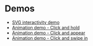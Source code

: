 <h1>Demos</h1>
<ul>
  <li>
  <a href="http://kwolfe-personal.github.io/demo/index.html" target="_blank" >SVG interactivity demo</a>
  </li>
  <li>
  <a href="http://kwolfe-personal.github.io/demo/ClickAndHold.html" target="_blank" >Animation demo - Click and hold</a>
  </li>
  <li>
  <a href="http://kwolfe-personal.github.io/demo/ClickAndAppear.html" target="_blank" >Animation demo - Click and appear</a>
  </li>
  <li>
  <a href="http://kwolfe-personal.github.io/demo/ClickAndSwipeIn.html" target="_blank" >Animation demo - Click and swipe in</a>
  </li>
  </ul>

